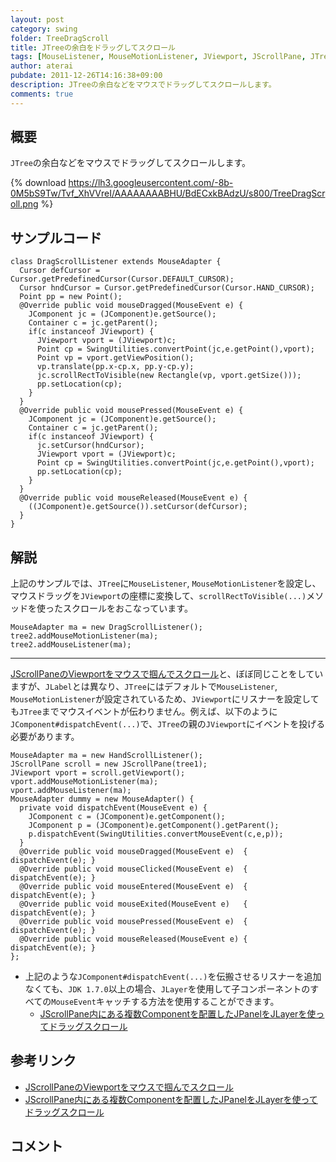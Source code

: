 ```yaml
---
layout: post
category: swing
folder: TreeDragScroll
title: JTreeの余白をドラッグしてスクロール
tags: [MouseListener, MouseMotionListener, JViewport, JScrollPane, JTree, JComponent]
author: aterai
pubdate: 2011-12-26T14:16:38+09:00
description: JTreeの余白などをマウスでドラッグしてスクロールします。
comments: true
---
```

## 概要
`JTree`の余白などをマウスでドラッグしてスクロールします。

{% download https://lh3.googleusercontent.com/-8b-0M5bS9Tw/Tvf_XhVVreI/AAAAAAAABHU/BdECxkBAdzU/s800/TreeDragScroll.png %}

## サンプルコード
<pre class="prettyprint"><code>class DragScrollListener extends MouseAdapter {
  Cursor defCursor = Cursor.getPredefinedCursor(Cursor.DEFAULT_CURSOR);
  Cursor hndCursor = Cursor.getPredefinedCursor(Cursor.HAND_CURSOR);
  Point pp = new Point();
  @Override public void mouseDragged(MouseEvent e) {
    JComponent jc = (JComponent)e.getSource();
    Container c = jc.getParent();
    if(c instanceof JViewport) {
      JViewport vport = (JViewport)c;
      Point cp = SwingUtilities.convertPoint(jc,e.getPoint(),vport);
      Point vp = vport.getViewPosition();
      vp.translate(pp.x-cp.x, pp.y-cp.y);
      jc.scrollRectToVisible(new Rectangle(vp, vport.getSize()));
      pp.setLocation(cp);
    }
  }
  @Override public void mousePressed(MouseEvent e) {
    JComponent jc = (JComponent)e.getSource();
    Container c = jc.getParent();
    if(c instanceof JViewport) {
      jc.setCursor(hndCursor);
      JViewport vport = (JViewport)c;
      Point cp = SwingUtilities.convertPoint(jc,e.getPoint(),vport);
      pp.setLocation(cp);
    }
  }
  @Override public void mouseReleased(MouseEvent e) {
    ((JComponent)e.getSource()).setCursor(defCursor);
  }
}
</code></pre>

## 解説
上記のサンプルでは、`JTree`に`MouseListener`, `MouseMotionListener`を設定し、マウスドラッグを`JViewport`の座標に変換して、`scrollRectToVisible(...)`メソッドを使ったスクロールをおこなっています。

<pre class="prettyprint"><code>MouseAdapter ma = new DragScrollListener();
tree2.addMouseMotionListener(ma);
tree2.addMouseListener(ma);
</code></pre>

- - - -
[JScrollPaneのViewportをマウスで掴んでスクロール](http://terai.xrea.jp/Swing/HandScroll.html)と、ぼぼ同じことをしていますが、`JLabel`とは異なり、`JTree`にはデフォルトで`MouseListener`, `MouseMotionListener`が設定されているため、`JViewport`にリスナーを設定しても`JTree`までマウスイベントが伝わりません。例えば、以下のように`JComponent#dispatchEvent(...)`で、`JTree`の親の`JViewport`にイベントを投げる必要があります。

<pre class="prettyprint"><code>MouseAdapter ma = new HandScrollListener();
JScrollPane scroll = new JScrollPane(tree1);
JViewport vport = scroll.getViewport();
vport.addMouseMotionListener(ma);
vport.addMouseListener(ma);
MouseAdapter dummy = new MouseAdapter() {
  private void dispatchEvent(MouseEvent e) {
    JComponent c = (JComponent)e.getComponent();
    JComponent p = (JComponent)e.getComponent().getParent();
    p.dispatchEvent(SwingUtilities.convertMouseEvent(c,e,p));
  }
  @Override public void mouseDragged(MouseEvent e)  { dispatchEvent(e); }
  @Override public void mouseClicked(MouseEvent e)  { dispatchEvent(e); }
  @Override public void mouseEntered(MouseEvent e)  { dispatchEvent(e); }
  @Override public void mouseExited(MouseEvent e)   { dispatchEvent(e); }
  @Override public void mousePressed(MouseEvent e)  { dispatchEvent(e); }
  @Override public void mouseReleased(MouseEvent e) { dispatchEvent(e); }
};
</code></pre>

- 上記のような`JComponent#dispatchEvent(...)`を伝搬させるリスナーを追加なくても、`JDK 1.7.0`以上の場合、`JLayer`を使用して子コンポーネントのすべての`MouseEvent`キャッチする方法を使用することができます。
    - [JScrollPane内にある複数Componentを配置したJPanelをJLayerを使ってドラッグスクロール](http://terai.xrea.jp/Swing/DragScrollLayer.html)

<!-- dummy comment line for breaking list -->

## 参考リンク
- [JScrollPaneのViewportをマウスで掴んでスクロール](http://terai.xrea.jp/Swing/HandScroll.html)
- [JScrollPane内にある複数Componentを配置したJPanelをJLayerを使ってドラッグスクロール](http://terai.xrea.jp/Swing/DragScrollLayer.html)

<!-- dummy comment line for breaking list -->

## コメント
